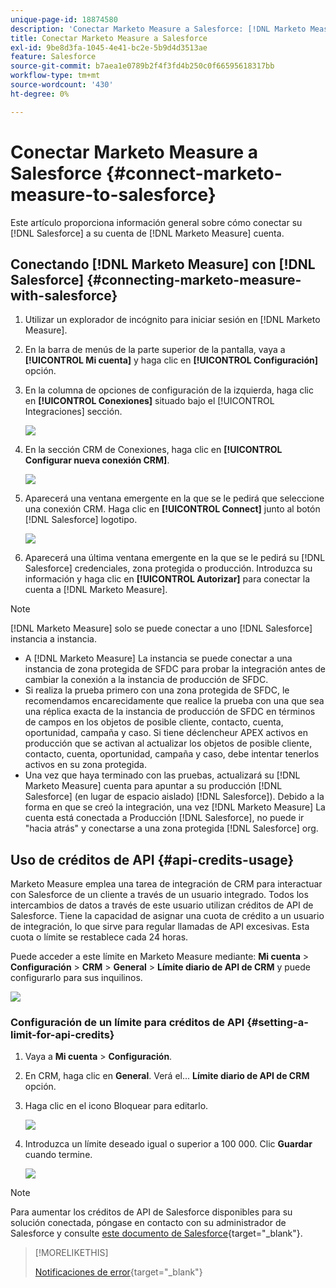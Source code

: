 ```yaml
---
unique-page-id: 18874580
description: 'Conectar Marketo Measure a Salesforce: [!DNL Marketo Measure] - Documentación del producto'
title: Conectar Marketo Measure a Salesforce
exl-id: 9be8d3fa-1045-4e41-bc2e-5b9d4d3513ae
feature: Salesforce
source-git-commit: b7aea1e0789b2f4f3fd4b250c0f66595618317bb
workflow-type: tm+mt
source-wordcount: '430'
ht-degree: 0%

---
```


# Conectar Marketo Measure a Salesforce {#connect-marketo-measure-to-salesforce}

Este artículo proporciona información general sobre cómo conectar su [!DNL Salesforce] a su cuenta de [!DNL Marketo Measure] cuenta.

## Conectando [!DNL Marketo Measure] con [!DNL Salesforce] {#connecting-marketo-measure-with-salesforce}

1. Utilizar un explorador de incógnito para iniciar sesión en [!DNL Marketo Measure].

1. En la barra de menús de la parte superior de la pantalla, vaya a **[!UICONTROL Mi cuenta]** y haga clic en **[!UICONTROL Configuración]** opción.

1. En la columna de opciones de configuración de la izquierda, haga clic en **[!UICONTROL Conexiones]** situado bajo el [!UICONTROL Integraciones] sección.

   ![](assets/connect-marketo-measure-to-salesforce-1.png)

1. En la sección CRM de Conexiones, haga clic en **[!UICONTROL Configurar nueva conexión CRM]**.

   ![](assets/connect-marketo-measure-to-salesforce-2.png)

1. Aparecerá una ventana emergente en la que se le pedirá que seleccione una conexión CRM. Haga clic en **[!UICONTROL Connect]** junto al botón [!DNL Salesforce] logotipo.

   ![](assets/connect-marketo-measure-to-salesforce-3.png)

1. Aparecerá una última ventana emergente en la que se le pedirá su [!DNL Salesforce] credenciales, zona protegida o producción. Introduzca su información y haga clic en **[!UICONTROL Autorizar]** para conectar la cuenta a [!DNL Marketo Measure].

>[!NOTE]
>
>[!DNL Marketo Measure] solo se puede conectar a uno [!DNL Salesforce] instancia a instancia.
>
>* A [!DNL Marketo Measure] La instancia se puede conectar a una instancia de zona protegida de SFDC para probar la integración antes de cambiar la conexión a la instancia de producción de SFDC.
>* Si realiza la prueba primero con una zona protegida de SFDC, le recomendamos encarecidamente que realice la prueba con una que sea una réplica exacta de la instancia de producción de SFDC en términos de campos en los objetos de posible cliente, contacto, cuenta, oportunidad, campaña y caso. Si tiene déclencheur APEX activos en producción que se activan al actualizar los objetos de posible cliente, contacto, cuenta, oportunidad, campaña y caso, debe intentar tenerlos activos en su zona protegida.
>* Una vez que haya terminado con las pruebas, actualizará su [!DNL Marketo Measure] cuenta para apuntar a su producción [!DNL Salesforce] (en lugar de espacio aislado) [!DNL Salesforce]). Debido a la forma en que se creó la integración, una vez [!DNL Marketo Measure] La cuenta está conectada a Producción [!DNL Salesforce], no puede ir &quot;hacia atrás&quot; y conectarse a una zona protegida [!DNL Salesforce] org.

## Uso de créditos de API {#api-credits-usage}

Marketo Measure emplea una tarea de integración de CRM para interactuar con Salesforce de un cliente a través de un usuario integrado. Todos los intercambios de datos a través de este usuario utilizan créditos de API de Salesforce. Tiene la capacidad de asignar una cuota de crédito a un usuario de integración, lo que sirve para regular llamadas de API excesivas. Esta cuota o límite se restablece cada 24 horas.

Puede acceder a este límite en Marketo Measure mediante: **Mi cuenta** > **Configuración** > **CRM** > **General** > **Límite diario de API de CRM** y puede configurarlo para sus inquilinos.

![](assets/connect-marketo-measure-to-salesforce-4.png)

### Configuración de un límite para créditos de API {#setting-a-limit-for-api-credits}

1. Vaya a **Mi cuenta** > **Configuración**.

1. En CRM, haga clic en **General**. Verá el... **Límite diario de API de CRM** opción.

1. Haga clic en el icono Bloquear para editarlo.

   ![](assets/connect-marketo-measure-to-salesforce-5.png)

1. Introduzca un límite deseado igual o superior a 100 000. Clic **Guardar** cuando termine.

   ![](assets/connect-marketo-measure-to-salesforce-6.png)

>[!NOTE]
>
>Para aumentar los créditos de API de Salesforce disponibles para su solución conectada, póngase en contacto con su administrador de Salesforce y consulte [este documento de Salesforce](https://developer.salesforce.com/docs/atlas.en-us.salesforce_app_limits_cheatsheet.meta/salesforce_app_limits_cheatsheet/salesforce_app_limits_platform_api.htm){target="_blank"}.

>[!MORELIKETHIS]
>
>[Notificaciones de error](/help/configuration-and-setup/getting-started-with-marketo-measure/error-notifications.md){target="_blank"}
